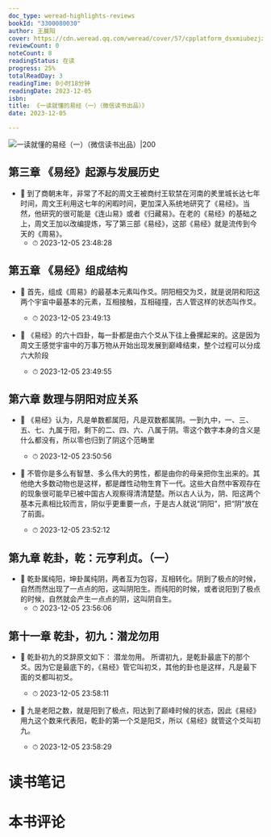 ```yaml
---
doc_type: weread-highlights-reviews
bookId: "3300080030"
author: 王晨阳
cover: https://cdn.weread.qq.com/weread/cover/57/cpplatform_dsxmiubezjz3aa4axacpyx/t7_cpplatform_dsxmiubezjz3aa4axacpyx1702276539.jpg
reviewCount: 0
noteCount: 8
readingStatus: 在读
progress: 25%
totalReadDay: 3
readingTime: 0小时18分钟
readingDate: 2023-12-05
isbn: 
title: 《一读就懂的易经（一）（微信读书出品）》
date: 2023-12-05

---
```


![ 一读就懂的易经（一）（微信读书出品）|200](https://cdn.weread.qq.com/weread/cover/57/cpplatform_dsxmiubezjz3aa4axacpyx/t7_cpplatform_dsxmiubezjz3aa4axacpyx1702276539.jpg)


## 第三章 《易经》起源与发展历史


- 📌 到了商朝末年，非常了不起的周文王被商纣王软禁在河南的羑里城长达七年时间，周文王利用这七年的闲暇时间，更加深入系统地研究了《易经》。当然，他研究的很可能是《连山易》或者《归藏易》。在老的《易经》的基础之上，周文王加以改编提炼，写了第三部《易经》，这部《易经》就是流传到今天的《周易》。 
    - ⏱ 2023-12-05 23:48:28 
## 第五章 《易经》组成结构


- 📌 首先，组成《周易》的最基本元素叫作爻。阴阳相交为爻，就是说阴和阳这两个宇宙中最基本的元素，互相接触，互相碰撞，古人管这样的状态叫作爻。 
    - ⏱ 2023-12-05 23:49:13 

- 📌 《易经》的六十四卦，每一卦都是由六个爻从下往上叠摞起来的。这是因为周文王感觉宇宙中的万事万物从开始出现发展到巅峰结束，整个过程可以分成六大阶段 
    - ⏱ 2023-12-05 23:49:55 
## 第六章 数理与阴阳对应关系


- 📌 《易经》认为，凡是单数都属阳，凡是双数都属阴。一到九中，一、三、五、七、九属于阳，剩下的二、四、六、八属于阴。零这个数字本身的含义是什么都没有，所以零也归到了阴这个范畴里 
    - ⏱ 2023-12-05 23:50:56 

- 📌 不管你是多么有智慧、多么伟大的男性，都是由你的母亲把你生出来的。其他绝大多数动物也是这样，都是雌性动物生育下一代。这些大自然中客观存在的现象很可能早已被中国古人观察得清清楚楚。所以古人认为，阴、阳这两个基本元素相比较而言，阴似乎更重要一点，于是古人就说“阴阳”，把“阴”放在了前面。 
    - ⏱ 2023-12-05 23:52:12 
## 第九章 乾卦，乾：元亨利贞。（一）


- 📌 乾卦属纯阳，坤卦属纯阴，两者互为包容，互相转化。阴到了极点的时候，自然而然出现了一点点的阳，这叫阴阳生。而纯阳的时候，或者说阳到了极点的时候，自然就会产生一点点的阴，这叫阴自生。 
    - ⏱ 2023-12-05 23:56:06 
## 第十一章 乾卦，初九：潜龙勿用


- 📌 乾卦初九的爻辞原文如下：
潜龙勿用。
所谓初九，是乾卦最底下的那个爻。因为它是最底下的，《易经》管它叫初爻，其他的卦也是这样，凡是最下面的爻都叫初爻。 
    - ⏱ 2023-12-05 23:58:11 

- 📌 九是老阳之数，就是阳到了极点，阳达到了巅峰时候的状态，因此《易经》用九这个数来代表阳，乾卦的第一个爻是阳爻，所以《易经》就管这个爻叫初九。 
    - ⏱ 2023-12-05 23:58:29 

# 读书笔记


# 本书评论
